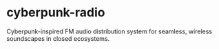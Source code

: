 # cyberpunk-radio
Cyberpunk-inspired FM audio distribution system for seamless, wireless soundscapes in closed ecosystems.

